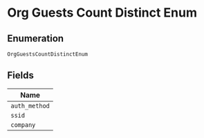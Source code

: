 
# Org Guests Count Distinct Enum

## Enumeration

`OrgGuestsCountDistinctEnum`

## Fields

| Name |
|  --- |
| `auth_method` |
| `ssid` |
| `company` |

